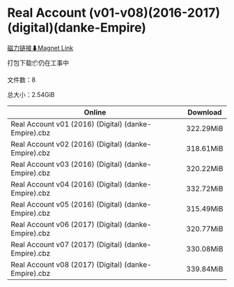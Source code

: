# Real Account (v01-v08)(2016-2017)(digital)(danke-Empire)

[磁力链接⬇Magnet Link](magnet:?xt=urn:btih:c57b4f9180c9df994c359c458a8bbc4ba8999bf5&dn=Real%20Account%20%28v01-v08%29%282016-2017%29%28digital%29%28danke-Empire%29)

打包下载📦仍在工事中

文件数：8

总大小：2.54GiB

Online | Download
--- | ---
Real Account v01 (2016) (Digital) (danke-Empire).cbz | 322.29MiB
Real Account v02 (2016) (Digital) (danke-Empire).cbz | 318.61MiB
Real Account v03 (2016) (Digital) (danke-Empire).cbz | 320.22MiB
Real Account v04 (2016) (Digital) (danke-Empire).cbz | 332.72MiB
Real Account v05 (2016) (Digital) (danke-Empire).cbz | 315.49MiB
Real Account v06 (2017) (Digital) (danke-Empire).cbz | 320.77MiB
Real Account v07 (2017) (Digital) (danke-Empire).cbz | 330.08MiB
Real Account v08 (2017) (Digital) (danke-Empire).cbz | 339.84MiB